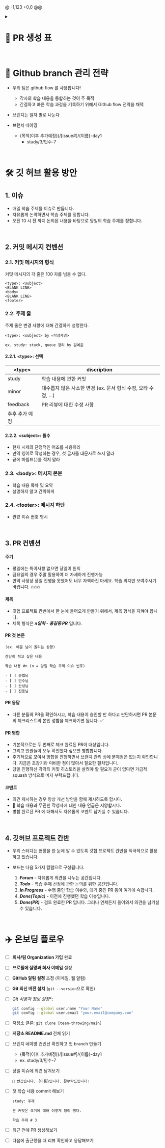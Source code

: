 @ -1,123 +0,0 @@

<details>
    <summary><h1>🌱 PR 생성 표</h1></summary>

<table>
<tr>
    <th scope="col">#</td>
    <th scope="col">일자</td>
    <th scope="col">🤵 지민수 PR</td>
    <th scope="col">👷 한승엽 PR</td>
    <th scope="col">🧙‍♂️ 정진용 PR</td>
    <th scope="col">🕵️‍♂️ 고산성 PR</td>
    <th scope="col">👨‍🔬 김예준 PR</td>
</tr>
<tr>
    <td>1</td>
    <td>25.09.17</td>
    <td>✔️</td>
    <td>✔️</td>
    <td>✔️</td>
    <td>✔️</td>
    <td>✔️</td>
</tr>
<tr>
    <td>2</td>
    <td>25.09.18</td>
    <td>✔️</td>
    <td>✔️</td>
    <td>✔️</td>
    <td></td>
    <td>✔️</td>
</tr>
<tr>
    <td>3</td>
    <td>25.09.19</td>
    <td>✔️</td>
    <td>✔️</td>
    <td>✔️</td>
    <td>✔️</td>
    <td>✔️</td>
</tr>
<tr>
    <td>4</td>
    <td>25.09.22</td>
    <td></td>
    <td>✔️</td>
    <td></td>
    <td>✔️</td>
    <td></td>
</tr>
<tr>
    <td>5</td>
    <td>25.09.23</td>
    <td></td>
    <td></td>
    <td></td>
    <td>✔️</td>
    <td></td>
</tr>
<tr>
    <td>6</td>
    <td>25.09.24</td>
    <td></td>
    <td>✔️</td>
    <td></td>
    <td></td>
    <td></td>
</tr>
</table>
</details>

<br>

# 🎯 Github branch 관리 전략

- 우리 팀은 github flow 를 사용합니다!
    - 각자의 학습 내용을 통합하는 것이 주 목적
    - 간결하고 빠른 학습 과정을 기록하기 위해서 Github flow 전략을 채택

- 브랜치는 일자 별로 나눈다

- 브랜치 네이밍
    - {목적(이후 추가예정)}/[issue#]/{이름}-day1
        - study/3/민수-7

<br>

# 🛠️ 깃 허브 활용 방안

## 1. 이슈 

- 매일 학습 주제를 이슈로 만듭니다.
- 자유롭게 논의하면서 학습 주제를 정합니다.
- 오전 10 시 전 까지 논의된 내용을 바탕으로 당일의 학습 주제를 정합니다.

<br>

## 2. 커밋 메시지 컨벤션

### 2.1. 커밋 메시지의 형식

커밋 메시지의 각 줄은 100 자를 넘을 수 없다.

```
<type>: <subject>
<BLANK LINE>
<body>
<BLANK LINE>
<footer>
```

### 2.2. 주제 줄

주제 줄은 변경 사항에 대해 간결하게 설명한다.

```
<type>: <subject> by <작성자명>

ex. study: stack, queue 정리 by 김예준
```

#### 2.2.1. \<type>: 선택

| \<type> | discription |
| --- | --- |
| study | 학습 내용에 관한 커밋 |
| minor | 대수롭지 않은 사소한 변경 (ex. 문서 형식 수정, 오타 수정, ...) |
| feedback | PR 리뷰에 대한 수정 사항 |
| 추후 추가 예정 |  |

#### 2.2.2. \<subject>: 필수

- 현재 시제의 단정적인 어조를 사용하라
- 만약 영어로 작성하는 경우, 첫 글자를 대문자로 쓰지 말라
- 끝에 마침표(.)를 적지 말라

### 2.3. \<body>: 메시지 본문

- 학습 내용 목차 및 요약
- 설명하지 말고 간략하게

### 2.4. \<footer>: 메시지 하단

- 관련 이슈 번호 명시

<br>

## 3. PR 컨벤션

#### 주기

- 평일에는 특이사항 없으면 당일이 원칙
- 금요일의 경우 주말 활용하여 더 자세하게 진행가능
- 만약 사정상 당일 진행을 못했어도 너무 자책하진 마세요. 학습 의지만 보여주시기 바랍니다. 🔥🔥🔥

#### 제목

- 깃헙 프로젝트 칸반에서 한 눈에 들어오게 만들기 위해서, 제목 형식을 지켜야 합니다.
- 제목 형식은 ***n일차 - 홍길동 PR*** 입니다.

#### PR 첫 본문

  ```
  (ex. 예준 님이 올리는 상황)

  간단히 적고 싶은 내용

  학습 내용 #n (n = 당일 학습 주제 이슈 번호)

  - [ ] 승엽님
  - [ ] 민수님
  - [ ] 산성님
  - [ ] 진용님
  ```

#### PR 응답

- 다른 분들의 PR을 확인하시고, 학습 내용이 승인할 만 하다고 판단하시면 PR 본문의 체크리스트의 본인 성함을 체크하기면 됩니다. ✅ 

#### PR 병합

- 기본적으로는 두 번째로 체크 완료된 PR이 대상입니다.
- 그리고 인원들이 모두 확인했다 싶으면 병합합니다.
- 주기적으로 모여서 병합을 진행하면서 브랜치 관리 상에 문제점은 없는지 확인합니다. 지금은 초창기라 미비한 점이 많아서 필요한 절차입니다.
- 당일 진행하신 각각의 커밋 히스토리을 살려야 할 필요가 굳이 없다면  가급적 squash 방식으로 머지 부탁드립니다.

#### 코멘트

- 의견 제시하는 경우 항상 개선 방안을 함께 제시하도록 합시다.
- 🚫 학습 내용과 무관한 작성자에 대한 내용 언급은 지양합시다.
- 병합 완료된 PR 에 대해서도 자유롭게 코멘트 남기실 수 있습니다.

<br>

## 4. 깃허브 프로젝트 칸반

- 우리 스터디는 현황을 한 눈에 알 수 있도록 깃헙 프로젝트 칸반을 적극적으로 활용하고 있습니다.
- 보드는 다음 5가지 컬럼으로 구성됩니다.
  
  1. ***Forum*** - 자유롭게 의견을 나누는 공간입니다.
  2. ***Todo*** - 학습 주제 선정에 관한 논의를 위한 공간입니다.
  3. ***In Progress*** - 수행 중인 학습 이슈와, 대기 중인 PR 등이 여기에 속합니다.
  4. ***Done(Topic)*** - 이전에 진행했던 학습 이슈입니다.
  5. ***Done(PR)*** - 검토 완료한 PR 입니다. 그러나 언제든지 들어와서 의견을 남기실 수 있습니다.

<br>

# ✈️ 온보딩 플로우

- [ ]  **회사/팀 Organization 가입** 완료
- [ ]  **프로필에 실명과 회사 이메일** 설정
- [ ]  **GitHub 알림 설정** 조정 (이메일, 웹 알림)
- [ ]  **Git 최신 버전 설치** (`git --version`으로 확인)
- [ ]  *Git 사용자 정보 설정**:
    
    ```bash
    git config --global user.name "Your Name"
    git config --global user.email "your.email@company.com"
    ```
    
- [ ]  저장소 클론: `git clone [team-throwing/main]`
- [ ]  **저장소 README.md** 전체 읽기
- [ ]  브랜치 네이밍 컨벤션 확인하고 첫 branch 만들기
    - {목적(이후 추가예정)}/[issue#]/{이름}-day1
    - ex. study/3/민수-7
- [ ]  당일 이슈에 의견 남겨보기
    
    ```
    👋 반갑습니다. {이름}입니다. 잘부탁드립니다!
    ```
    
- [ ]  첫 학습 내용 commit 해보기
    
    ```
    study: 주제
    
    본 커밋은 요거에 대해 이렇게 정리 했다.
    
    학습 주제 # 3
    ```
    
- [ ]  퇴근 전에 PR 생성해보기
- [ ]  다음에 출근했을 때 리뷰 확인하고 응답해보기
